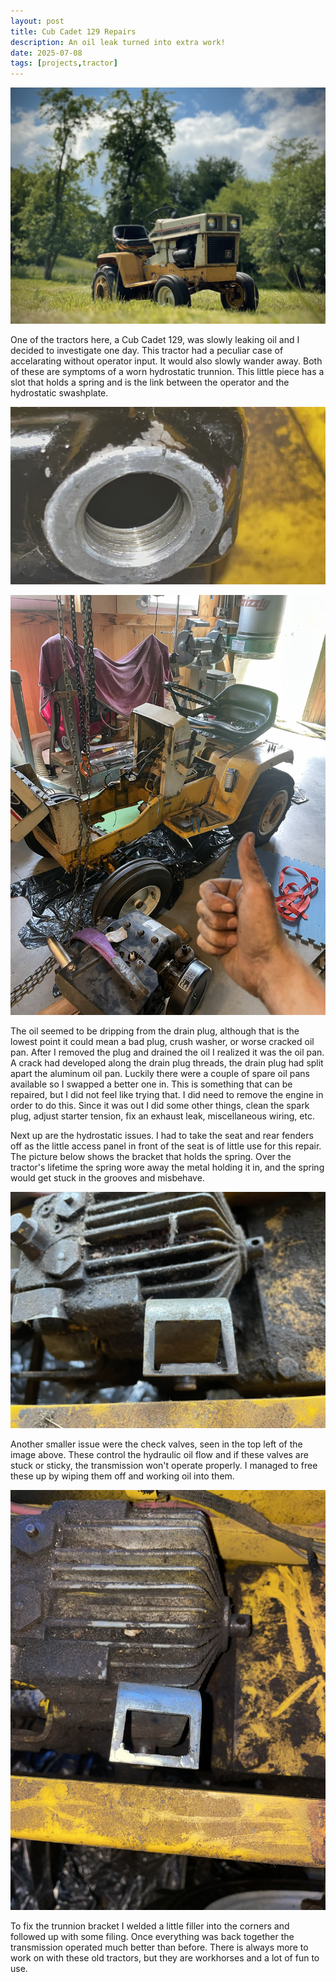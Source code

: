 ```yaml
---
layout: post
title: Cub Cadet 129 Repairs
description: An oil leak turned into extra work!
date: 2025-07-08
tags: [projects,tractor]
---
```


![image](/assets/images/FC_20210620_0006.jpg)

One of the tractors here, a Cub Cadet 129, was slowly leaking oil and I decided to investigate one day.
This tractor had a peculiar case of accelarating without operator input. It would also slowly wander away.
Both of these are symptoms of a worn hydrostatic trunnion. This little piece has a slot that holds a spring and is the link between the operator and the hydrostatic swashplate.

![oilpan](/assets/images/IMG_1909.jpg)

![engine](/assets/images/IMG_1921.jpg)

The oil seemed to be dripping from the drain plug, although that is the lowest point it could mean a bad plug, crush washer, or worse cracked oil pan.
After I removed the plug and drained the oil I realized it was the oil pan. A crack had developed along the drain plug threads, the drain plug had split apart the aluminum oil pan.
Luckily there were a couple of spare oil pans available so I swapped a better one in. This is something that can be repaired, but I did not feel like trying that.
I did need to remove the engine in order to do this. Since it was out I did some other things, clean the spark plug, adjust starter tension, fix an exhaust leak, miscellaneous wiring, etc.


Next up are the hydrostatic issues. I had to take the seat and rear fenders off as the little access panel in front of the seat is of little use for this repair. The picture below shows the bracket that holds the spring. Over the tractor's lifetime the spring wore away the metal holding it in, and the spring would get stuck in the grooves and misbehave.

![hydro1](/assets/images/IMG_1932.jpg)

Another smaller issue were the check valves, seen in the top left of the image above.
These control the hydraulic oil flow and if these valves are stuck or sticky, the transmission won't operate properly.
I managed to free these up by wiping them off and working oil into them.

![hydro2](/assets/images/IMG_1933.jpg)

To fix the trunnion bracket I welded a little filler into the corners and followed up with some filing.
Once everything was back together the transmission operated much better than before.
There is always more to work on with these old tractors, but they are workhorses and a lot of fun to use.
